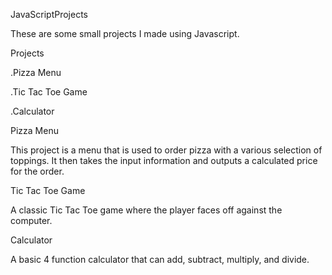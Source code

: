 JavaScriptProjects
  
  These are some small projects I made using Javascript.


Projects


.Pizza Menu

.Tic Tac Toe Game

.Calculator

Pizza Menu

This project is a menu that is used to order pizza with a various selection of toppings. It then takes the input information and outputs a calculated price for the order.


Tic Tac Toe Game

A classic Tic Tac Toe game where the player faces off against the computer.


Calculator

A basic 4 function calculator that can add, subtract, multiply, and divide.
